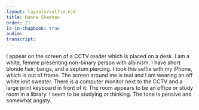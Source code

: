 ```yaml
---
layout: layouts/selfie.njk
title: Hanna Sheehan
order: 21
is-in-chapbook: true
audio:
transcript:
---
```


I appear on the screen of a CCTV reader which is placed on a desk. I am a white, femme presenting non-binary person with albinism. I have short blonde hair, bangs, and a septum piercing. I took this selfie with my iPhone, which is out of frame. The screen around me is teal and I am wearing an off white knit sweater. There is a computer monitor next to the CCTV and a large print keyboard in front of it. The room appears to be an office or study room in a library. I seem to be studying or thinking. The tone is pensive and somewhat angsty.
